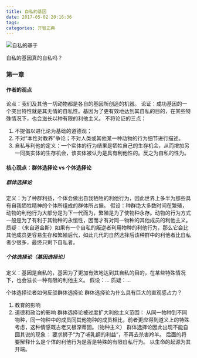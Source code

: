 ```yaml
---
title: 自私的基因
date: 2017-05-02 20:16:36
tags:
categories: 开智正典
---
```


![自私的基于](https://blgo-1258469251.file.myqcloud.com/自私的基因.jpg)

自私的基因真的自私吗？
<!--more-->

### 第一章

#### 作者的观点

论点：我们及其他一切动物都是各自的基因所创造的机器。
论证：成功基因的一个突出特性就是其无情的自私性。基因为了更有效地达到其自私的目的，在某些特殊情况下，也会滋长以种有限的利他主义。
不将论证的三点：

1. 不提倡以进化论为基础的道德观；
2. 不对“本性对教养”争论；不对人类或其他某一种动物的行为细节进行描述。
3. 自私与利他的定义：一个实体的行为结果是牺牲自己的生存机会，从而增加另一同类实体的生存机会，该实体被认为是具有利他性的。反之为自私的性为。

#### 核心观点：群体选择论 vs 个体选择论

##### 群体选择论

定义：为了种群利益，个体会做出自我牺牲的利他行为，因此世界上多半为那些具有自我牺牲精神的个体所组成的群体所占据。
假设：种群绝大多数时间在繁殖，动物的利他行为大部分是为下一代而为，繁殖是为了使物种永存。动物的行为方式一般是为了有利于其物种的永恒性，因而才有对同一物种的其他成员的利他主义。
质疑：（来自道金斯）如果有一个自私的叛逆者利用物种的利他行为，那么它会比其他成员更容易生存和繁殖后代，如此几代的自然选择后该种群中的利他者比自私者少很多，最终只剩下自私者。

##### 个体选择论（基因选择论）

定义：基因是自私的，基因为了更加有效地达到其自私的目的，在某些特殊情况下，也会滋长一种有限的利他主义。
假设：...
质疑：...

个体选择论者如何反驳群体选择论
群体选择论为什么具有巨大的直观感占力？

1. 教育的影响
2. 道德和政治的影响
群体选择论被过度扩大利他主义范围：
从同一物种到不同物种，同一物种中的成员同其他物种的成员相比，前者更应得到道义上的特殊考虑，这种情感既古老又根深蒂固。（物种主义）
群体选择论因此出现不能自圆其说的现象：
要求狮子“为了哺乳纲的利益”，不再去杀害羚羊。
后面的将要解释什么是个体的利他行为是否是特殊的有限自私行为。
以生命的起源为其开端。
